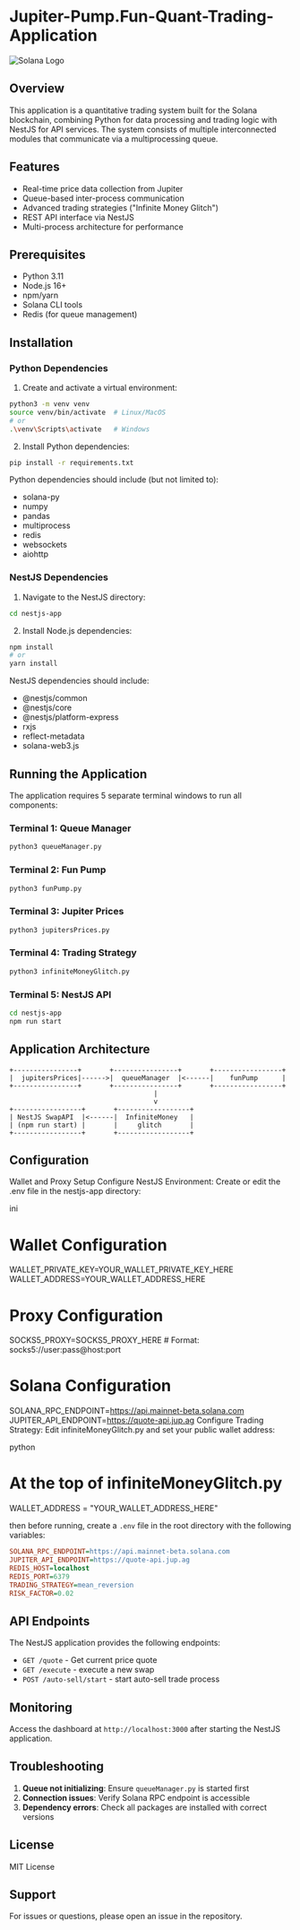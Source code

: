 # Jupiter-Pump.Fun-Quant-Trading-Application

![Solana Logo](https://solana.com/src/img/branding/solanaLogoMark.svg)

## Overview

This application is a quantitative trading system built for the Solana blockchain, combining Python for data processing and trading logic with NestJS for API services. The system consists of multiple interconnected modules that communicate via a multiprocessing queue.

## Features

- Real-time price data collection from Jupiter
- Queue-based inter-process communication
- Advanced trading strategies ("Infinite Money Glitch")
- REST API interface via NestJS
- Multi-process architecture for performance

## Prerequisites

- Python 3.11
- Node.js 16+
- npm/yarn
- Solana CLI tools
- Redis (for queue management)

## Installation

### Python Dependencies

1. Create and activate a virtual environment:

```bash
python3 -m venv venv
source venv/bin/activate  # Linux/MacOS
# or
.\venv\Scripts\activate   # Windows
```

2. Install Python dependencies:

```bash
pip install -r requirements.txt
```

Python dependencies should include (but not limited to):
- solana-py
- numpy
- pandas
- multiprocess
- redis
- websockets
- aiohttp

### NestJS Dependencies

1. Navigate to the NestJS directory:

```bash
cd nestjs-app
```

2. Install Node.js dependencies:

```bash
npm install
# or
yarn install
```

NestJS dependencies should include:
- @nestjs/common
- @nestjs/core
- @nestjs/platform-express
- rxjs
- reflect-metadata
- solana-web3.js

## Running the Application

The application requires 5 separate terminal windows to run all components:

### Terminal 1: Queue Manager
```bash
python3 queueManager.py
```

### Terminal 2: Fun Pump
```bash
python3 funPump.py
```

### Terminal 3: Jupiter Prices
```bash
python3 jupitersPrices.py
```

### Terminal 4: Trading Strategy
```bash
python3 infiniteMoneyGlitch.py
```

### Terminal 5: NestJS API
```bash
cd nestjs-app
npm run start
```

## Application Architecture

```
+----------------+       +----------------+       +-----------------+
|  jupitersPrices|------>|  queueManager  |<------|    funPump      |
+----------------+       +----------------+       +-----------------+
                                    |
                                    v
+-----------------+       +------------------+
| NestJS SwapAPI  |<------|  InfiniteMoney   |
| (npm run start) |       |     glitch       |
+-----------------+       +------------------+
```

## Configuration
Wallet and Proxy Setup
Configure NestJS Environment:
Create or edit the .env file in the nestjs-app directory:

ini
# Wallet Configuration
WALLET_PRIVATE_KEY=YOUR_WALLET_PRIVATE_KEY_HERE
WALLET_ADDRESS=YOUR_WALLET_ADDRESS_HERE

# Proxy Configuration
SOCKS5_PROXY=SOCKS5_PROXY_HERE  # Format: socks5://user:pass@host:port

# Solana Configuration
SOLANA_RPC_ENDPOINT=https://api.mainnet-beta.solana.com
JUPITER_API_ENDPOINT=https://quote-api.jup.ag
Configure Trading Strategy:
Edit infiniteMoneyGlitch.py and set your public wallet address:

python
# At the top of infiniteMoneyGlitch.py
WALLET_ADDRESS = "YOUR_WALLET_ADDRESS_HERE"

then before running, create a `.env` file in the root directory with the following variables:

```ini
SOLANA_RPC_ENDPOINT=https://api.mainnet-beta.solana.com
JUPITER_API_ENDPOINT=https://quote-api.jup.ag
REDIS_HOST=localhost
REDIS_PORT=6379
TRADING_STRATEGY=mean_reversion
RISK_FACTOR=0.02
```

## API Endpoints

The NestJS application provides the following endpoints:

- `GET /quote` - Get current price quote
- `GET /execute` - execute a new swap
- `POST /auto-sell/start` - start auto-sell trade process


## Monitoring

Access the dashboard at `http://localhost:3000` after starting the NestJS application.

## Troubleshooting

1. **Queue not initializing**: Ensure `queueManager.py` is started first
2. **Connection issues**: Verify Solana RPC endpoint is accessible
3. **Dependency errors**: Check all packages are installed with correct versions

## License

MIT License

## Support

For issues or questions, please open an issue in the repository.
